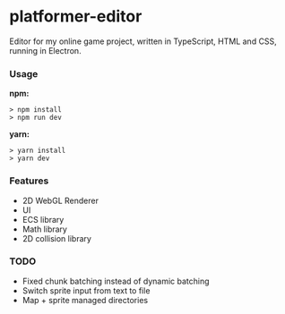 # platformer-editor

Editor for my online game project, written in TypeScript, HTML and CSS, running in Electron.

### Usage

**npm:**
```
> npm install
> npm run dev
```

**yarn:**
```
> yarn install
> yarn dev
```

### Features

* 2D WebGL Renderer
* UI
* ECS library
* Math library
* 2D collision library

### TODO

* Fixed chunk batching instead of dynamic batching
* Switch sprite input from text to file
* Map + sprite managed directories
